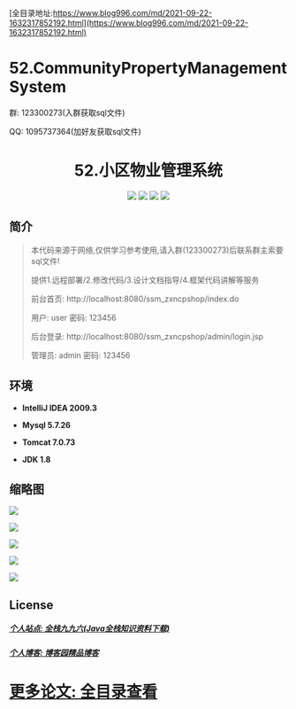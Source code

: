 [全目录地址:https://www.blog996.com/md/2021-09-22-1632317852192.html](https://www.blog996.com/md/2021-09-22-1632317852192.html)
# 52.CommunityPropertyManagementSystem

<p>群: 123300273(入群获取sql文件)</p>
<p>QQ: 1095737364(加好友获取sql文件)</p>

<p><h1 align="center">52.小区物业管理系统</h1></p>


<p align="center">
	<img src="https://img.shields.io/badge/jdk-1.8-orange.svg"/>
    <img src="https://img.shields.io/badge/spring-5.x-lightgrey.svg"/>
    <img src="https://img.shields.io/badge/springmvc-3.x-blue.svg"/>
    <img src="https://img.shields.io/badge/mybatis-3.x-blue.svg"/>
</p>

## 简介

> 本代码来源于网络,仅供学习参考使用,请入群(123300273)后联系群主索要sql文件!
>
> 提供1.远程部署/2.修改代码/3.设计文档指导/4.框架代码讲解等服务
>
> 前台首页: http://localhost:8080/ssm_zxncpshop/index.do
>
> 用户: user   密码: 123456
>
> 后台登录: http://localhost:8080/ssm_zxncpshop/admin/login.jsp
>
> 管理员: admin   密码: 123456
## 环境

- <b>IntelliJ IDEA 2009.3</b>

- <b>Mysql 5.7.26</b>

- <b>Tomcat 7.0.73</b>

- <b>JDK 1.8</b>


## 缩略图

![](https://img2020.cnblogs.com/blog/588112/202110/588112-20211024163156128-381717664.png)

![](https://img2020.cnblogs.com/blog/588112/202110/588112-20211024163201466-1842878056.png)

![](https://img2020.cnblogs.com/blog/588112/202110/588112-20211024163205500-1192395654.png)

![](https://img2020.cnblogs.com/blog/588112/202110/588112-20211024163209621-658483016.png)

![](https://img2020.cnblogs.com/blog/588112/202110/588112-20211024163213575-1116346765.png)



## License

##### [个人站点: 全栈九九六(Java全栈知识资料下载)](https://www.blog996.com/)
##### [个人博客: 博客园精品博客](https://www.cnblogs.com/yysbolg/)
# [更多论文: 全目录查看](https://www.blog996.com/md/2021-09-22-1632317852192.html)
